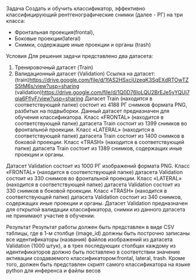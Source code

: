Задача
Создать и обучить классификатор, эффективно классифицирующий рентгенографические снимки (далее - РГ) на три класса:
- Фронтальная проекция(frontal), 
- Боковые проекции(lateral)
- Cнимки, содержащие иные проекции и органы (trash)

Условия
Для решения задачи представлено два датасета:
1)	Тренировочный датасет (Train)
2)	Валидационный датасет (Validation)
Ссылка на датасет:
(train)https://drive.google.com/file/d/1fAS2HSxciUzeqK3SqEXdRTOwTZS5tM6s/view?usp=sharing
(validation)https://drive.google.com/file/d/1Q0D76IoLQU2BrEJe5yYQUj7qia6FflyF/view?usp=sharing
Датасет Train (находится в соответствующей папке) состоит из 4188 РГ снимков формата PNG, разбитых на подвыборки. Данный датасет предназначен для обучения классификатора.
Класс «FRONTAL» (находится в соответствующей папке) датасета Train состоит из 1399 снимков во фронтальной проекции.
Класс «LATERAL» (находится в соответствующей папке) датасета Train состоит из 1400 снимков в боковой проекции.
Класс «TRASH» (находится в соответствующей папке) датасета Train состоит из 1389 снимков, содержащих иные проекции и органы.
 
Датасет Validation состоит из 1000 РГ изображений формата PNG. 
Класс «FRONTAL» (находится в соответствующей папке) датасета Validation состоит из 330 снимков во фронтальной проекции.
Класс «LATERAL» (находится в соответствующей папке) датасета Validation состоит из 330 снимков в боковой проекции. 
Класс «TRASH» (находится в соответствующей папке) датасета Validation состоит из 340 снимков, содержащих иные проекции и органы.
Датасет Validation предназначен для открытой валидации классификатора, снимки из данного датасета не принимают участие в обучении.

Результат
Результат работы должен быть представлен в виде CSV таблицы, где в 1-м столбце (image_id) должны быть построчно записаны все идентификаторы (названия) файлов изображений из датасета Validation (1000 штук), а в трех последующих столбцах каждому из идентификаторов должно быть поставлено в соответствии значение активации создаваемого классификатором:frontal, lateral, trash. Кроме того, должен быть представлен скрипт самого классификатора на языке python для инференса и файлы весов

